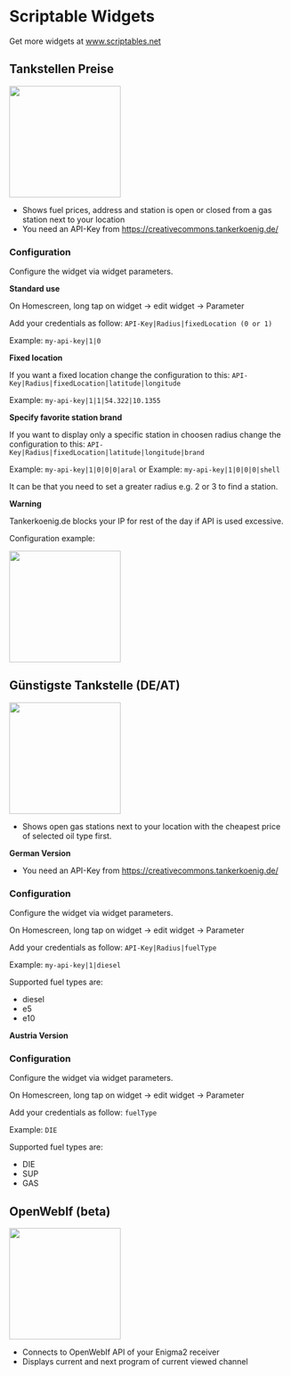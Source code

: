 
# Scriptable Widgets

  

Get more widgets at www.scriptables.net

  

## Tankstellen Preise
<img height="200px" src="https://raw.githubusercontent.com/Necriso/ScriptableWidgets/main/images/tankstellenpreise.png" />

- Shows fuel prices, address and station is open or closed from a gas station next to your location
- You need an API-Key from https://creativecommons.tankerkoenig.de/

### Configuration

Configure the widget via widget parameters.

**Standard use**

On Homescreen, long tap on widget -> edit widget -> Parameter

Add your credentials as follow:
`API-Key|Radius|fixedLocation (0 or 1)`

Example: `my-api-key|1|0`

**Fixed location**

If you want a fixed location change the configuration to this:
`API-Key|Radius|fixedLocation|latitude|longitude`

Example: `my-api-key|1|1|54.322|10.1355`

**Specify favorite station brand**

If you want to display only a specific station in choosen radius change the configuration to this:
`API-Key|Radius|fixedLocation|latitude|longitude|brand`

Example: `my-api-key|1|0|0|0|aral`
or
Example: `my-api-key|1|0|0|0|shell`

It can be that you need to set a greater radius e.g. 2 or 3 to find a station.

**Warning**

Tankerkoenig.de blocks your IP for rest of the day if API is used excessive.

Configuration example:

<img  height="200px" src="https://raw.githubusercontent.com/Necriso/ScriptableWidgets/main/images/tankstellenpreise-config.png"  />

## Günstigste Tankstelle (DE/AT)
<img height="200px" src="https://raw.githubusercontent.com/Necriso/ScriptableWidgets/main/images/guenstigetankstelle_dark.png" />

- Shows open gas stations next to your location with the cheapest price of selected oil type first.

**German Version**
- You need an API-Key from https://creativecommons.tankerkoenig.de/

### Configuration

Configure the widget via widget parameters.

On Homescreen, long tap on widget -> edit widget -> Parameter

Add your credentials as follow:
`API-Key|Radius|fuelType`

Example: `my-api-key|1|diesel`

Supported fuel types are:
- diesel
- e5
- e10

**Austria Version**

### Configuration

Configure the widget via widget parameters.

On Homescreen, long tap on widget -> edit widget -> Parameter

Add your credentials as follow:
`fuelType`

Example: `DIE`

Supported fuel types are:
- DIE
- SUP
- GAS

## OpenWebIf (beta)
  
<img  height="200px" src="https://raw.githubusercontent.com/Necriso/ScriptableWidgets/main/images/openwebif.png"  />


- Connects to OpenWebIf API of your Enigma2 receiver
- Displays current and next program of current viewed channel
